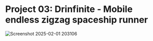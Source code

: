 # Project 03: Drinfinite - Mobile endless zigzag spaceship runner
![Screenshot 2025-02-01 203106](https://github.com/user-attachments/assets/a1241780-d1fd-4f2e-bc05-ac8e53e04b50)
